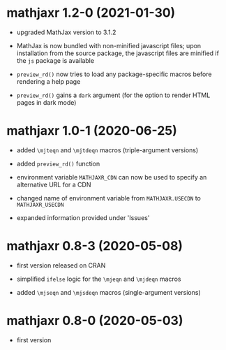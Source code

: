 # mathjaxr 1.2-0 (2021-01-30)

* upgraded MathJax version to 3.1.2

* MathJax is now bundled with non-minified javascript files; upon installation from the source package, the javascript files are minified if the `js` package is available

* `preview_rd()` now tries to load any package-specific macros before rendering a help page

* `preview_rd()` gains a `dark` argument (for the option to render HTML pages in dark mode)

# mathjaxr 1.0-1 (2020-06-25)

* added `\mjteqn` and `\mjtdeqn` macros (triple-argument versions)

* added `preview_rd()` function

* environment variable `MATHJAXR_CDN` can now be used to specify an alternative URL for a CDN

* changed name of environment variable from `MATHJAXR.USECDN` to `MATHJAXR_USECDN`

* expanded information provided under 'Issues'

# mathjaxr 0.8-3 (2020-05-08)

* first version released on CRAN

* simplified `ifelse` logic for the `\mjeqn` and `\mjdeqn` macros

* added `\mjseqn` and `\mjsdeqn` macros (single-argument versions)

# mathjaxr 0.8-0 (2020-05-03)

* first version

